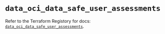 # `data_oci_data_safe_user_assessments`

Refer to the Terraform Registory for docs: [`data_oci_data_safe_user_assessments`](https://registry.terraform.io/providers/oracle/oci/6.18.0/docs/data-sources/data_safe_user_assessments).
